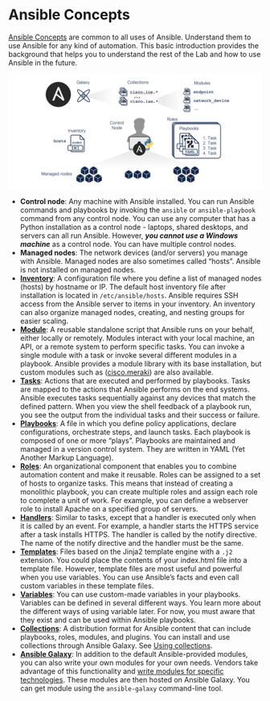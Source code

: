 # Ansible Concepts

[Ansible Concepts](https://docs.ansible.com/ansible/latest/user_guide/basic_concepts.html) are common to all uses of Ansible. Understand them to use Ansible for any kind of automation. This basic introduction provides the background that helps you to understand the rest of the Lab and how to use Ansible in the future.

![concepts](images/Ansible-Concepts.png)

* **Control node**: Any machine with Ansible installed. You can run Ansible commands and playbooks by invoking the `ansible` or `ansible-playbook` command from any control node. You can use any computer that has a Python installation as a control node - laptops, shared desktops, and servers can all run Ansible. However, **_you cannot use a Windows machine_** as a control node. You can have multiple control nodes.
* **Managed nodes**: The network devices (and/or servers) you manage with Ansible. Managed nodes are also sometimes called “hosts”. Ansible is not installed on managed nodes.
* **[Inventory](https://docs.ansible.com/ansible/latest/user_guide/intro_inventory.html)**: A configuration file where you define a list of managed nodes (hosts) by hostname or IP. The default host inventory file after installation is located in `/etc/ansible/hosts`. Ansible requires SSH access from the Ansible server to items in your inventory. An inventory can also organize managed nodes, creating, and nesting groups for easier scaling.
* **[Module](https://docs.ansible.com/ansible/latest/user_guide/modules.html)**: A reusable standalone script that Ansible runs on your behalf, either locally or remotely. Modules interact with your local machine, an API, or a remote system to perform specific tasks. You can invoke a single module with a task or invoke several different modules in a playbook. Ansible provides a module library with its base installation, but custom modules such as ([cisco.meraki](https://galaxy.ansible.com/cisco/meraki)) are also available.
* **[Tasks](https://docs.ansible.com/ansible/latest/user_guide/basic_concepts.html#tasks)**: Actions that are executed and performed by playbooks. Tasks are mapped to the actions that Ansible performs on the end systems. Ansible executes tasks sequentially against any devices that match the defined pattern. When you view the shell feedback of a playbook run, you see the output from the individual tasks and their success or failure.
* **[Playbooks](https://docs.ansible.com/ansible/latest/user_guide/playbooks_intro.html#about-playbooks)**: A file in which you define policy applications, declare configurations, orchestrate steps, and launch tasks. Each playbook is composed of one or more “plays”. Playbooks are maintained and managed in a version control system. They are written in YAML (Yet Another Markup Language).
* **[Roles](https://docs.ansible.com/ansible/latest/user_guide/playbooks_reuse_roles.html)**: An organizational component that enables you to combine automation content and make it reusable. Roles can be assigned to a set of hosts to organize tasks. This means that instead of creating a monolithic playbook, you can create multiple roles and assign each role to complete a unit of work. For example, you can define a webserver role to install Apache on a specified group of servers.
* **[Handlers](https://docs.ansible.com/ansible/latest/user_guide/playbooks_handlers.html)**: Similar to tasks, except that a handler is executed only when it is called by an event. For example, a handler starts the HTTPS service after a task installs HTTPS. The handler is called by the notify directive. The name of the notify directive and the handler must be the same.
* **[Templates](https://docs.ansible.com/ansible/latest/user_guide/playbooks_templating.html)**: Files based on the Jinja2 template engine with a `.j2` extension. You could place the contents of your index.html file into a template file. However, template files are most useful and powerful when you use variables. You can use Ansible’s facts and even call custom variables in these template files.
* **[Variables](https://docs.ansible.com/ansible/latest/user_guide/playbooks_variables.html)**: You can use custom-made variables in your playbooks. Variables can be defined in several different ways. You learn more about the different ways of using variable later. For now, you must aware that they exist and can be used within Ansible playbooks.
* **[Collections](https://docs.ansible.com/ansible/latest/collections/index.html#list-of-collections)**: A distribution format for Ansible content that can include playbooks, roles, modules, and plugins. You can install and use collections through Ansible Galaxy. See [Using collections](https://docs.ansible.com/ansible/latest/user_guide/collections_using.html#collections).
* **[Ansible Galaxy](https://galaxy.ansible.com/)**: In addition to the default Ansible-provided modules, you can also write your own modules for your own needs. Vendors take advantage of this functionality and [write modules for specific technologies](https://galaxy.ansible.com/cisco/). These modules are then hosted on Ansible Galaxy. You can get module using the `ansible-galaxy` command-line tool.
